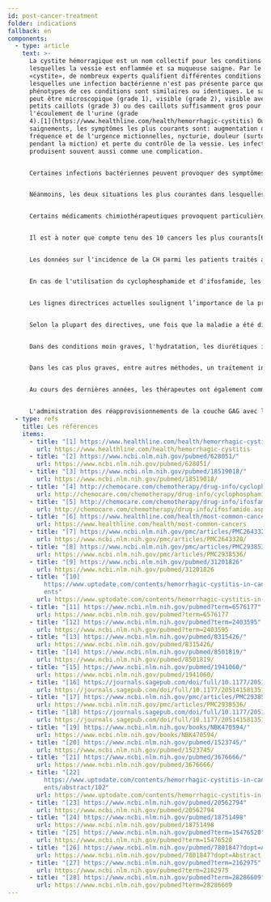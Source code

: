 ```yaml
---
id: post-cancer-treatment
folder: indications
fallback: en
components:
  - type: article
    text: >-
      La cystite hémorragique est un nom collectif pour les conditions dans
      lesquelles la vessie est enflammée et sa muqueuse saigne. Par le nom 
      «cystite», de nombreux experts qualifient différentes conditions dans
      lesquelles une infection bactérienne n'est pas présente parce que les
      phénotypes de ces conditions sont similaires ou identiques. Le saignement
      peut être microscopique (grade 1), visible (grade 2), visible avec de
      petits caillots (grade 3) ou des caillots suffisamment gros pour bloquer
      l'écoulement de l'urine (grade
      4).[1](https://www.healthline.com/health/hemorrhagic-cystitis) Outre les
      saignements, les symptômes les plus courants sont: augmentation de la
      fréquence et de l'urgence mictionnelles, nycturie, douleur (surtout
      pendant la miction) et perte du contrôle de la vessie. Les infections se
      produisent souvent aussi comme une complication.


      Certaines infections bactériennes peuvent provoquer des symptômes hémorragiques, mais la plupart des patients répondent au traitement antibactérien; par conséquent, ces infections conduisent rarement à une CH chronique et/ou récurrente. Certains composants utilisés dans l'industrie (par exemple, l'aniline et la toluidine) peuvent également provoquer des CH. La condition cesse généralement d'exister une fois que le patient cesse d'être exposé à la toxine.[2](https://www.ncbi.nlm.nih.gov/pubmed/628051/) Quelques virus peuvent causer des HC; cependant, la maladie se développe principalement soit à un âge très jeune (auquel cas elle disparaît en quelques jours), soit si le système immunitaire du patient est gravement compromis, par exemple après une greffe de moelle osseuse ou une transplantation rénale.[3](https://www.ncbi.nlm.nih.gov/pubmed/18519018/)


      Néanmoins, les deux situations les plus courantes dans lesquelles émerge une cystite hémorragique sont associées à des méthodes d'oncothérapie largement utilisées. Il peut se développer après une chimiothérapie ou une radiothérapie. Ainsi, ces conditions sont souvent appelées respectivement cystite de chimiothérapie et cystite de rayonnement. Il convient de souligner que la définition de la cystite hémorragique est vague et qu'il existe des différences entre les auteurs et les pays; plusieurs maladies sont étiquetées comme CH, quelle que soit leur cause. Ici, par ce concept, les deux derniers états post-cancéreux devraient être entendus.


      Certains médicaments chimiothérapeutiques provoquent particulièrement fréquemment des CH, en particulier des composés oxazaphosphorine tels que le cyclophosphamide et l'ifosfamide. Ces médicaments sont largement utilisés dans plusieurs protocoles chimiothérapeutiques, y compris le traitement des tumeurs solides et des lymphomes.[4](http://chemocare.com/chemotherapy/drug-info/cyclophosphamide.aspx),[5](http://chemocare.com/chemotherapy/drug-info/ifosfamide.aspx)


      Il est à noter que compte tenu des 10 cancers les plus courants[6](https://www.healthline.com/health/most-common-cancers) aux États-Unis, le cyclophosphamide et/ou l'ifosfamide peuvent être administrés pour les affections suivantes (á noter que la fréquence compte aussi) cancer du sein (1er), cancer du poumon (2ème), cancer de la vessie (6e), lymphome non hodgkinien (7e), leucémie (10e). En ce qui concerne la leucémie, il y a 30% de chances de développer une cystite comme effet secondaire.[7](https://www.ncbi.nlm.nih.gov/pmc/articles/PMC2643320/) De plus, ce ne sont pas les seuls médicaments chimiothérapeutiques qui peuvent causer la CH.


      Les données sur l'incidence de la CH parmi les patients traités avec ces médicaments sont controversées; on dit que si la fréquence se situe entre 7 et 53%, environ 0,6 à 15% des patients présentent des saignements sévères.[8](https://www.ncbi.nlm.nih.gov/pmc/articles/PMC2938536/) En effet, dans de nombreux cas de traitement du cancer, l'effet toxique que le médicament exprime dans la vessie limite la posologie. L'incidence de la cystite radiologique est de 11 à 20% après la radiothérapie de la région pelvienne.[9](https://www.ncbi.nlm.nih.gov/pubmed/31201826)


      En cas de l'utilisation du cyclophosphamide et d'ifosfamide, les symptômes apparaissent généralement après l'administration de la première dose et durent 4 à 5 jours.[10](https://www.uptodate.com/contents/hemorrhagic-cystitis-in-cancer-patients) D'autre part, certains autres composants comme le busulfan peuvent déclencher une chimiocystite après des années  de l'exposition,[11](https://www.ncbi.nlm.nih.gov/pubmed?term=6576177) et l'effet indésirable d'une radiothérapie se présentant comme une cystite par irradiation peut également survenir 10 ou 20 ans plus tard.[12](https://www.ncbi.nlm.nih.gov/pubmed?term=2403595)


      Les lignes directrices actuelles soulignent l’importance de la prévention. L'hyperhydratation, l'irrigation continue de la vessie (solution saline, avec ou sans alcalinisation), l'oxygénothérapie hyperbare, l'administration de mesna (un composé sulfhydryle) ou de hyaluronate de sodium intravésical (pour la reconstitution de la couche de GAG) sont les méthodes les plus couramment utilisées.[13](https://www.ncbi.nlm.nih.gov/pubmed/8315426/),[14](https://www.ncbi.nlm.nih.gov/pubmed/8501819/),[15](https://www.ncbi.nlm.nih.gov/pubmed/1941060/),[16](https://journals.sagepub.com/doi/full/10.1177/2051415813512647#) Cependant, les données sur leur efficacité sont controversées.


      Selon la plupart des directives, une fois que la maladie a été diagnostiquée, le traitement suggéré dépend fortement de la gravité de l'état (par exemple.[17](https://www.ncbi.nlm.nih.gov/pmc/articles/PMC2938536/),[18](https://journals.sagepub.com/doi/full/10.1177/2051415813512647#)) La stabilité hémodynamique doit être maintenue dans tous les cas, ce qui rend la transfusion sanguine souvent nécessaire.


      Dans des conditions moin graves, l'hydratation, les diurétiques intraveineux, les analgésiques et les anticholinergiques vésicaux peuvent être suffisants. L'irrigation continue de la vessie est également considérée comme efficace.


      Dans les cas plus graves, entre autres méthodes, un traitement intravésical est fréquemment appliqué. Le traitement de la chimiocystite dure généralement quelques jours, tandis que celui de la cystite radiologique dure six mois, voire plus.[19](https://www.ncbi.nlm.nih.gov/books/NBK470594/) Il existe plusieurs agents connus pour prévenir les saignements. L'acide aminocaproïque (qui est similaire à l'acide aminé lysine) inhibe l'activation du plasminogène, ce qui augmente la coagulation sanguine.[20](https://www.ncbi.nlm.nih.gov/pubmed/1523745/) L'alun (sulfate d'aluminium ammonium ou sulfate d'aluminium potassium) provoque la précipitation des protéines et diminue la perméabilité capillaire.[21](https://www.ncbi.nlm.nih.gov/pubmed/3676666/) Le nitrate d'argent provoque une coagulation chimique.[22](https://www.uptodate.com/contents/hemorrhagic-cystitis-in-cancer-patients/abstract/102) Le formol, qui est hautement toxique, n'est utilisé que si le patient n'a répondu à aucun autre traitement; selon certaines directives, la fulguration des zones touchées doit être effectuée avant cela.


      Au cours des dernières années, les thérapeutes ont également commencé à se concentrer sur les reconstitutions de la couche GAG. L'acide hyaluronique, le sulfate de chondroïtine et le polysulfate de pentosan sodique ont déjà été utilisés dans le traitement de la CH.[23](https://www.ncbi.nlm.nih.gov/pubmed/20562794),[24](https://www.ncbi.nlm.nih.gov/pubmed/18751498),[25](https://www.ncbi.nlm.nih.gov/pubmed?term=15476520) De la prostaglandine et des œstrogènes ont également été administrés - les résultats sont cependant controversés.[26](https://www.ncbi.nlm.nih.gov/pubmed/7801847?dopt=Abstract),[27](https://www.ncbi.nlm.nih.gov/pubmed?term=2162975),[28](https://www.ncbi.nlm.nih.gov/pubmed?term=28286609)


      L'administration des réapprovisionnements de la couche GAG ​​avec l'UroDapter est certainement une méthode efficace quelle que soit l'indication elle-même.
  - type: refs
    title: Les références
    items:
      - title: "[1] https://www.healthline.com/health/hemorrhagic-cystitis"
        url: https://www.healthline.com/health/hemorrhagic-cystitis
      - title: "[2] https://www.ncbi.nlm.nih.gov/pubmed/628051/"
        url: https://www.ncbi.nlm.nih.gov/pubmed/628051/
      - title: "[3] https://www.ncbi.nlm.nih.gov/pubmed/18519018/"
        url: https://www.ncbi.nlm.nih.gov/pubmed/18519018/
      - title: "[4] http://chemocare.com/chemotherapy/drug-info/cyclophosphamide.aspx"
        url: http://chemocare.com/chemotherapy/drug-info/cyclophosphamide.aspx
      - title: "[5] http://chemocare.com/chemotherapy/drug-info/ifosfamide.aspx"
        url: http://chemocare.com/chemotherapy/drug-info/ifosfamide.aspx
      - title: "[6] https://www.healthline.com/health/most-common-cancers"
        url: https://www.healthline.com/health/most-common-cancers
      - title: "[7] https://www.ncbi.nlm.nih.gov/pmc/articles/PMC2643320/"
        url: https://www.ncbi.nlm.nih.gov/pmc/articles/PMC2643320/
      - title: "[8] https://www.ncbi.nlm.nih.gov/pmc/articles/PMC2938536/"
        url: https://www.ncbi.nlm.nih.gov/pmc/articles/PMC2938536/
      - title: "[9] https://www.ncbi.nlm.nih.gov/pubmed/31201826"
        url: https://www.ncbi.nlm.nih.gov/pubmed/31201826
      - title: "[10]
          https://www.uptodate.com/contents/hemorrhagic-cystitis-in-cancer-pati\
          ents"
        url: https://www.uptodate.com/contents/hemorrhagic-cystitis-in-cancer-patients
      - title: "[11] https://www.ncbi.nlm.nih.gov/pubmed?term=6576177"
        url: https://www.ncbi.nlm.nih.gov/pubmed?term=6576177
      - title: "[12] https://www.ncbi.nlm.nih.gov/pubmed?term=2403595"
        url: https://www.ncbi.nlm.nih.gov/pubmed?term=2403595
      - title: "[13] https://www.ncbi.nlm.nih.gov/pubmed/8315426/"
        url: https://www.ncbi.nlm.nih.gov/pubmed/8315426/
      - title: "[14] https://www.ncbi.nlm.nih.gov/pubmed/8501819/"
        url: https://www.ncbi.nlm.nih.gov/pubmed/8501819/
      - title: "[15] https://www.ncbi.nlm.nih.gov/pubmed/1941060/"
        url: https://www.ncbi.nlm.nih.gov/pubmed/1941060/
      - title: "[16] https://journals.sagepub.com/doi/full/10.1177/2051415813512647"
        url: https://journals.sagepub.com/doi/full/10.1177/2051415813512647
      - title: "[17] https://www.ncbi.nlm.nih.gov/pmc/articles/PMC2938536/"
        url: https://www.ncbi.nlm.nih.gov/pmc/articles/PMC2938536/
      - title: "[18] https://journals.sagepub.com/doi/full/10.1177/2051415813512647"
        url: https://journals.sagepub.com/doi/full/10.1177/2051415813512647
      - title: "[19] https://www.ncbi.nlm.nih.gov/books/NBK470594/"
        url: https://www.ncbi.nlm.nih.gov/books/NBK470594/
      - title: "[20] https://www.ncbi.nlm.nih.gov/pubmed/1523745/"
        url: https://www.ncbi.nlm.nih.gov/pubmed/1523745/
      - title: "[21] https://www.ncbi.nlm.nih.gov/pubmed/3676666/"
        url: https://www.ncbi.nlm.nih.gov/pubmed/3676666/
      - title: "[22]
          https://www.uptodate.com/contents/hemorrhagic-cystitis-in-cancer-pati\
          ents/abstract/102"
        url: https://www.uptodate.com/contents/hemorrhagic-cystitis-in-cancer-patients/abstract/102
      - title: "[23] https://www.ncbi.nlm.nih.gov/pubmed/20562794"
        url: https://www.ncbi.nlm.nih.gov/pubmed/20562794
      - title: "[24] https://www.ncbi.nlm.nih.gov/pubmed/18751498"
        url: https://www.ncbi.nlm.nih.gov/pubmed/18751498
      - title: "[25] https://www.ncbi.nlm.nih.gov/pubmed?term=15476520"
        url: https://www.ncbi.nlm.nih.gov/pubmed?term=15476520
      - title: "[26] https://www.ncbi.nlm.nih.gov/pubmed/7801847?dopt=Abstract"
        url: https://www.ncbi.nlm.nih.gov/pubmed/7801847?dopt=Abstract
      - title: "[27] https://www.ncbi.nlm.nih.gov/pubmed?term=2162975"
        url: https://www.ncbi.nlm.nih.gov/pubmed?term=2162975
      - title: "[28] https://www.ncbi.nlm.nih.gov/pubmed?term=28286609"
        url: https://www.ncbi.nlm.nih.gov/pubmed?term=28286609
---
```

